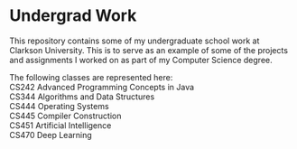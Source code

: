# Undergrad Work

<!---
Link to CS350 github repo
Rename files and folders
Maybe add:
    Haskell
    Automata
--->
This repository contains some of my undergraduate school work at Clarkson University.
This is to serve as an example of some of the projects and assignments I worked on as part of my Computer Science degree.

The following classes are represented here:<br>
CS242 Advanced Programming Concepts in Java<br>
CS344 Algorithms and Data Structures<br>
CS444 Operating Systems<br>
CS445 Compiler Construction<br>
CS451 Artificial Intelligence<br>
CS470 Deep Learning
